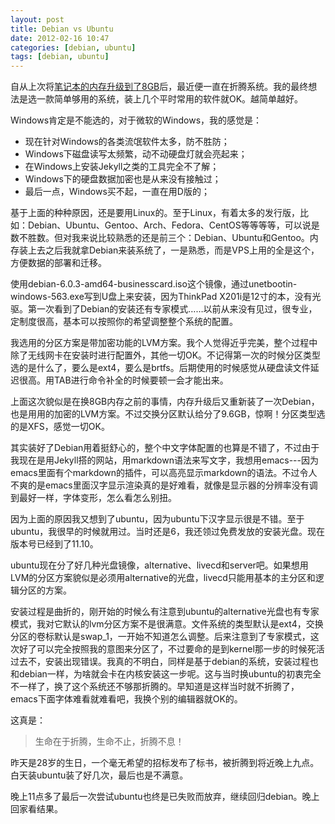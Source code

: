 ```yaml
---
layout: post
title: Debian vs Ubuntu
date: 2012-02-16 10:47
categories: [debian, ubuntu]
tags: [debian, ubuntu]
---
```


自从上次将[笔记本的内存升级到了8GB](/)后，最近便一直在折腾系统。我的最终想法是选一款简单够用的系统，装上几个平时常用的软件就OK。越简单越好。

Windows肯定是不能选的，对于微软的Windows，我的感觉是：

-   现在针对Windows的各类流氓软件太多，防不胜防；
-   Windows下磁盘读写太频繁，动不动硬盘灯就会亮起来； 
-   在Windows上安装Jekyll之类的工具完全不了解；
-   Windows下的硬盘数据加密也是从来没有接触过；
-   最后一点，Windows买不起，一直在用D版的；

基于上面的种种原因，还是要用Linux的。至于Linux，有着太多的发行版，比如：Debian、Ubuntu、Gentoo、Arch、Fedora、CentOS等等等等，可以说是数不胜数。但对我来说比较熟悉的还是前三个：Debian、Ubuntu和Gentoo。内存装上去之后我就拿Debian来装系统了，一是熟悉，而是VPS上用的全是这个，方便数据的部署和迁移。

使用debian-6.0.3-amd64-businesscard.iso这个镜像，通过unetbootin-windows-563.exe写到U盘上来安装，因为ThinkPad X201i是12寸的本，没有光驱。第一次看到了Debian的安装还有专家模式……以前从来没有见过，很专业，定制度很高，基本可以按照你的希望调整整个系统的配置。

我选用的分区方案是带加密功能的LVM方案。我个人觉得近乎完美，整个过程中除了无线网卡在安装时进行配置外，其他一切OK。不记得第一次的时候分区类型选的是什么了，要么是ext4，要么是brtfs。后期使用的时候感觉从硬盘读文件延迟很高。用TAB进行命令补全的时候要顿一会才能出来。

上面这次貌似是在换8GB内存之前的事情，内存升级后又重新装了一次Debian，也是用用的加密的LVM方案。不过交换分区默认给分了9.6GB，惊啊！分区类型选的是XFS，感觉一切OK。

其实装好了Debian用着挺舒心的，整个中文字体配置的也算是不错了，不过由于我现在是用Jekyll搭的网站，用markdown语法来写文字，我想用emacs---因为emacs里面有个markdown的插件，可以高亮显示markdown的语法。不过令人不爽的是emacs里面汉字显示渲染真的是好难看，就像是显示器的分辨率没有调到最好一样，字体变形，怎么看怎么别扭。

因为上面的原因我又想到了ubuntu，因为ubuntu下汉字显示很是不错。至于ubuntu，我很早的时候就用过。当时还是6，我还领过免费发放的安装光盘。现在版本号已经到了11.10。

ubuntu现在分了好几种光盘镜像，alternative、livecd和server吧。如果想用LVM的分区方案貌似是必须用alternative的光盘，livecd只能用基本的主分区和逻辑分区的方案。

安装过程是曲折的，刚开始的时候么有注意到ubuntu的alternative光盘也有专家模式，我对它默认的lvm分区方案不是很满意。文件系统的类型默认是ext4，交换分区的卷标默认是swap_1，一开始不知道怎么调整。后来注意到了专家模式，这次好了可以完全按照我的意图来分区了，不过要命的是到kernel那一步的时候死活过去不，安装出现错误。我真的不明白，同样是基于debian的系统，安装过程也和debian一样，为啥就会卡在内核安装这一步呢。这与当时换ubuntu的初衷完全不一样了，换了这个系统还不够那折腾的。早知道是这样当时就不折腾了，emacs下面字体难看就难看吧，我换个别的编辑器就OK的。

这真是：

> 生命在于折腾，生命不止，折腾不息！

昨天是28岁的生日，一个毫无希望的招标发布了标书，被折腾到将近晚上九点。白天装ubuntu装了好几次，最后也是不满意。

晚上11点多了最后一次尝试ubuntu也终是已失败而放弃，继续回归debian。晚上回家看结果。
